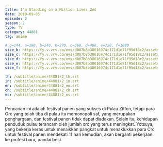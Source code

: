 ```yaml
---
title: I'm Standing on a Million Lives 2nd
date: 2010-09-05
episode: 2
season: 2
type: TV
category: 44881
tag: anime

# g=144, a=180, b=240, h=270, c=360, d=480, e=720, f=1080
size_b: https://fy.v.vrv.co/evs/d007b8b38016974c171d1e71f95d18c2/assets/d007b8b38016974c171d1e71f95d18c2_4101732.mp4
size_c: https://fy.v.vrv.co/evs/d007b8b38016974c171d1e71f95d18c2/assets/d007b8b38016974c171d1e71f95d18c2_4101731.mp4
size_d: https://fy.v.vrv.co/evs/d007b8b38016974c171d1e71f95d18c2/assets/d007b8b38016974c171d1e71f95d18c2_4101733.mp4
size_e: https://fy.v.vrv.co/evs/d007b8b38016974c171d1e71f95d18c2/assets/d007b8b38016974c171d1e71f95d18c2_4101734.mp4
size_f: https://fy.v.vrv.co/evs/d007b8b38016974c171d1e71f95d18c2/assets/d007b8b38016974c171d1e71f95d18c2_4101735.mp4

th: /subtitle/anime/44881/2_th.srt
in: /subtitle/anime/44881/2_in.srt
en: /subtitle/anime/44881/2_en.srt
ch: /subtitle/anime/44881/2_ch.srt
ms: /subtitle/anime/44881/2_ms.srt
---
```

Pencarian ini adalah festival panen yang sukses di Pulau Ziffon, tetapi para Orc yang telah tiba di pulau itu memonopoli saf, yang merupakan penghargaan, dan festival panen tidak dapat diadakan. Selain itu, kehidupan penduduk pulau terancam oleh jumlah orc yang terus meningkat. Yotsuya, yang bekerja keras untuk menaikkan pangkat untuk menaklukkan para Orc untuk festival panen mendekati 11 hari kemudian, akan berganti pekerjaan ke profesi baru, pandai besi.
